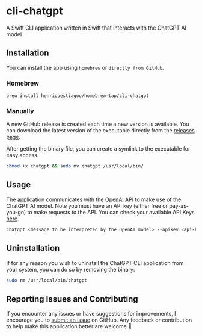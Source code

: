 # cli-chatgpt

A Swift CLI application written in Swift that interacts with the ChatGPT AI model.

## Installation

You can install the app using `homebrew` or `directly from GitHub`.

### Homebrew

```bash
brew install henriquestiagoo/homebrew-tap/cli-chatgpt
```

### Manually

A new GitHub release is created each time a new version is available. You can download the latest version of the executable directly from the [releases page](https://github.com/henriquestiagoo/cli-chatgpt/releases).

After getting the binary file, you can create a symlink to the executable for easy access.

```bash
chmod +x chatgpt && sudo mv chatgpt /usr/local/bin/
```

## Usage

The application communicates with the [OpenAI API](https://platform.openai.com/docs/api-reference) to make use of the ChatGPT AI model. Note you must have an API key (either free or pay-as-you-go) to make requests to the API. You can check your available API Keys [here](https://platform.openai.com/account/api-keys). 

```bash
chatgpt <message to be interpreted by the OpenAI model> --apikey <api-key>
```

## Uninstallation

If for any reason you wish to uninstall the ChatGPT CLI application from your system, you can do so by removing the binary:

```bash
sudo rm /usr/local/bin/chatgpt
```

## Reporting Issues and Contributing

If you encounter any issues or have suggestions for improvements, I encourage you to [submit an issue](https://github.com/henriquestiagoo/cli-chatgpt/issues/new) on GitHub. Any  feedback or contribution to help make this application better are welcome 🙂
